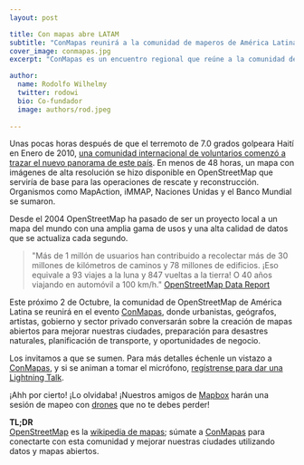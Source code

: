 ```yaml
---
layout: post

title: Con mapas abre LATAM
subtitle: "ConMapas reunirá a la comunidad de maperos de América Latina este 2 de Octubre en México"
cover_image: conmapas.jpg
excerpt: "ConMapas es un encuentro regional que reúne a la comunidad de OpenStreetMap, urbanistas, geógrafos, artistas, gobierno y sector privado alreadedor de la creación de mapas abiertos para mejorar nuestras ciudades, preparación para desastres naturales, planificación de transporte, y oportunidades de negocio."

author:
  name: Rodolfo Wilhelmy
  twitter: rodowi
  bio: Co-fundador
  image: authors/rod.jpeg
    
---
```


Unas pocas horas después de que el terremoto de 7.0 grados golpeara Haití en Enero de 2010, [una comunidad internacional de voluntarios comenzó a trazar el nuevo panorama de este país](http://hot.openstreetmap.org/projects/haiti-2). En menos de 48 horas, un mapa con imágenes de alta resolución se hizo disponible en OpenStreetMap que serviría de base para las operaciones de rescate y reconstrucción. Organismos como MapAction, iMMAP, Naciones Unidas y el Banco Mundial se sumaron.

Desde el 2004 OpenStreetMap ha pasado de ser un proyecto local a un mapa del mundo con una amplia gama de usos y una alta calidad de datos que se actualiza cada segundo.

> "Más de 1 millón de usuarios han contribuido a recolectar más de 30 millones de kilómetros de caminos y 78 millones de edificios. ¡Eso equivale a 93 viajes a la luna y 847 vueltas a la tierra! O 40 años viajando en automóvil a 100 km/h."
> [OpenStreetMap Data Report](https://www.mapbox.com/osm-data-report/)

Este próximo 2 de Octubre, la comunidad de OpenStreetMap de América Latina se reunirá en el evento [ConMapas], donde urbanistas, geógrafos, artistas, gobierno y sector privado conversarán sobre la creación de mapas abiertos para mejorar nuestras ciudades, preparación para desastres naturales, planificación de transporte, y oportunidades de negocio.

Los invitamos a que se sumen. Para más detalles échenle un vistazo a [ConMapas], y si se animan a tomar el micrófono, [regístrense para dar una Lightning Talk](http://condatoslatam.tumblr.com/post/97111328407/toma-el-microfono-en-conmapas).

¡Ahh por cierto! ¡Lo olvidaba! ¡Nuestros amigos de [Mapbox] harán una sesión de mapeo con [drones] que no te debes perder!

**TL;DR**  
[OpenStreetMap][osm] es la [wikipedia de mapas](http://wiki.openstreetmap.org/wiki/Press_Kit); súmate a [ConMapas] para conectarte con esta comunidad y mejorar nuestras ciudades utilizando datos y mapas abiertos.

[osm]: http://www.openstreetmap.org  "osm"
[ConMapas]: http://condatos.org/mapa.html
[Mapbox]: https://www.mapbox.com
[drones]: https://www.mapbox.com/blog/condatos


